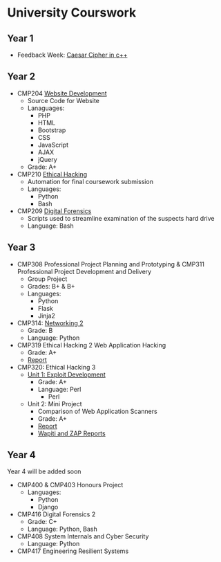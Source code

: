 # University Courswork

## Year 1

- Feedback Week: [Caesar Cipher in c++](https://github.com/AeroAli/Uncatagorised-Projects/blob/master/Uni/Year1/Review_Week/Caesar%20Cipher.cpp)

## Year 2

- CMP204 [Website Development](https://github.com/AeroAli/Website-Development)
  - Source Code for Website
  - Lanaguages:
    - PHP
    - HTML
    - Bootstrap
    - CSS
    - JavaScript
    - AJAX
    - jQuery
  - Grade: A+
- CMP210 [Ethical Hacking](https://github.com/AeroAli/Final-Submission-Automation)
  - Automation for final coursework submission
  - Languages:
    - Python
    - Bash
- CMP209 [Digital Forensics](https://github.com/AeroAli/Digital-Forensics)
  - Scripts used to streamline examination of the suspects hard drive
  - Language: Bash

## Year 3

- CMP308 Professional Project Planning and Prototyping & CMP311 Professional Project Development and Delivery
  - Group Project
  - Grades: B+ & B+
  - Languages:
    - Python
    - Flask
    - Jinja2
- CMP314: [Networking 2](https://github.com/AeroAli/CMP314-Networking-2)
  - Grade: B
  - Language: Python
- CMP319 Ethical Hacking 2 Web Application Hacking
  - Grade: A+
  - [Report](Reports\CMP319-Report-Part_2-1700315.pdf)
- CMP320: Ethical Hacking 3
  - [Unit 1: Exploit Development](https://github.com/AeroAli/Exploit-Development)
    - Grade: A+
    - Language: Perl
      - Perl
  - Unit 2: Mini Project
    - Comparison of Web Application Scanners
    - Grade: A+
    - [Report](Reports\CMP320_U2-1700315.pdf)
    - [Wapiti and ZAP Reports](https://github.com/Aliisace/Mini-Project-Scanner-Reports)

## Year 4

Year 4 will be added soon

- CMP400 & CMP403 Honours Project
  - Languages:
    - Python
    - Django
- CMP416 Digital Forensics 2
  - Grade: C+
  - Language: Python, Bash
- CMP408 System Internals and Cyber Security
  - Language: Python
- CMP417 Engineering Resilient Systems
